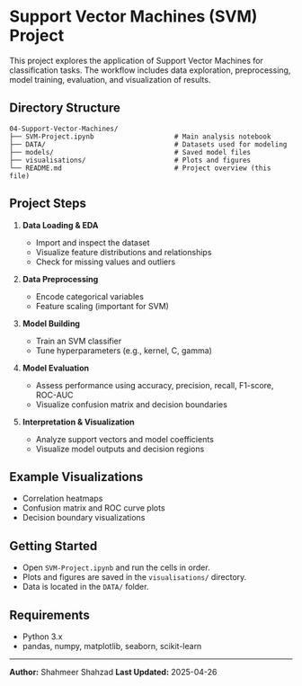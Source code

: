 # Support Vector Machines (SVM) Project

This project explores the application of Support Vector Machines for classification tasks. The workflow includes data exploration, preprocessing, model training, evaluation, and visualization of results.

## Directory Structure

```
04-Support-Vector-Machines/
├── SVM-Project.ipynb                    # Main analysis notebook
├── DATA/                                # Datasets used for modeling
├── models/                              # Saved model files
├── visualisations/                      # Plots and figures
└── README.md                            # Project overview (this file)
```

## Project Steps

1. **Data Loading & EDA**
    - Import and inspect the dataset
    - Visualize feature distributions and relationships
    - Check for missing values and outliers

2. **Data Preprocessing**
    - Encode categorical variables
    - Feature scaling (important for SVM)

3. **Model Building**
    - Train an SVM classifier
    - Tune hyperparameters (e.g., kernel, C, gamma)

4. **Model Evaluation**
    - Assess performance using accuracy, precision, recall, F1-score, ROC-AUC
    - Visualize confusion matrix and decision boundaries

5. **Interpretation & Visualization**
    - Analyze support vectors and model coefficients
    - Visualize model outputs and decision regions

## Example Visualizations
- Correlation heatmaps
- Confusion matrix and ROC curve plots
- Decision boundary visualizations

## Getting Started
- Open `SVM-Project.ipynb` and run the cells in order.
- Plots and figures are saved in the `visualisations/` directory.
- Data is located in the `DATA/` folder.

## Requirements
- Python 3.x
- pandas, numpy, matplotlib, seaborn, scikit-learn

---

**Author:** Shahmeer Shahzad
**Last Updated:** 2025-04-26
